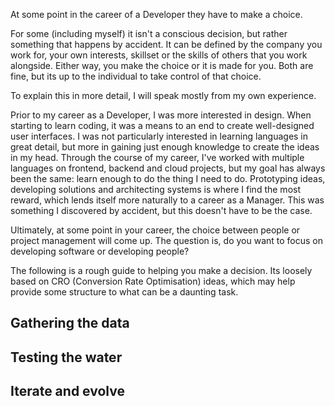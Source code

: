 At some point in the career of a Developer they have to make a choice.

For some (including myself) it isn't a conscious decision, but rather something that happens by accident.
It can be defined by the company you work for, your own interests, skillset or the skills of others that you work alongside.
Either way, you make the choice or it is made for you. Both are fine, but its up to the individual to take control of that choice.

To explain this in more detail, I will speak mostly from my own experience.

Prior to my career as a Developer, I was more interested in design. When starting to learn coding, it was a means to an end to create well-designed user interfaces. I was not particularly interested in learning
languages in great detail, but more in gaining just enough knowledge to create the ideas in my head. Through the course of my career, I've worked with multiple languages on frontend, backend and cloud projects, but my goal has always been the same: learn enough to do the thing I need to do. Prototyping ideas, developing solutions and architecting systems is where I find the most reward, which lends itself more naturally to a career as a Manager. This was something I discovered by accident, but this doesn't have to be the case.

Ultimately, at some point in your career, the choice between people or project management will come up. The question is, do you want to focus on developing software or developing people?

The following is a rough guide to helping you make a decision. Its loosely based on CRO (Conversion Rate Optimisation) ideas, which may help provide some structure to what can be a daunting task.

## Gathering the data

## Testing the water

## Iterate and evolve
